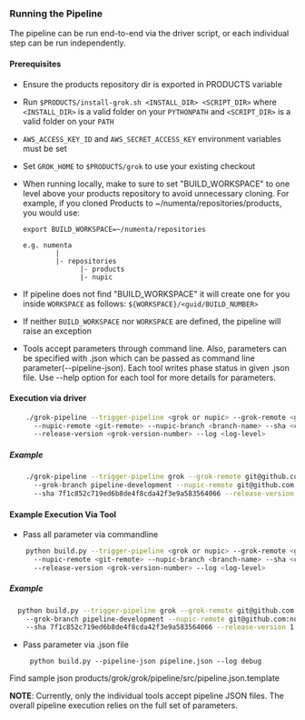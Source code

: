 ### Running the Pipeline
The pipeline can be run end-to-end via the driver script, or each individual step can be run independently.

#### Prerequisites
- Ensure the products repository dir is exported in PRODUCTS variable
- Run `$PRODUCTS/install-grok.sh <INSTALL_DIR> <SCRIPT_DIR>` where `<INSTALL_DIR>` is a valid folder on your `PYTHONPATH` and `<SCRIPT_DIR>` is a valid folder on your `PATH`
- `AWS_ACCESS_KEY_ID` and `AWS_SECRET_ACCESS_KEY` environment variables must be set
- Set `GROK_HOME` to `$PRODUCTS/grok` to use your existing checkout
- When running locally, make to sure to set "BUILD_WORKSPACE" to one level above your
  products repository to avoid unnecessary cloning.  For example, if you cloned Products to ~/numenta/repositories/products, you would use:

    `export BUILD_WORKSPACE=~/numenta/repositories`
    ```
    e.g. numenta
            |
            |- repositories
                  |- products
                  |- nupic
    ```
- If pipeline does not find "BUILD_WORKSPACE" it will create one for you inside `WORKSPACE` as follows:
  `${WORKSPACE}/<guid/BUILD_NUMBER>`
- If neither `BUILD_WORKSPACE` nor `WORKSPACE` are defined, the pipeline will raise an exception
- Tools accept parameters through command line. Also, parameters can be specified with .json which can be passed as command line parameter(--pipeline-json). Each tool writes phase status in given .json file. Use --help option for each tool for more details for parameters.


#### Execution via driver
```bash
    ./grok-pipeline --trigger-pipeline <grok or nupic> --grok-remote <git-remote> --grok-branch <branch-name>
      --nupic-remote <git-remote> --nupic-branch <branch-name> --sha <commit-sha-for-trigger-pipeline>
      --release-version <grok-version-number> --log <log-level>
```
##### Example
```bash
    ./grok-pipeline --trigger-pipeline grok --grok-remote git@github.com:<github_username>/products.git
      --grok-branch pipeline-development --nupic-remote git@github.com:numenta/nupic.git --nupic-branch master
      --sha 7f1c852c719ed6b8de4f8cda42f3e9a583564066 --release-version 1.0 --log debug
```
#### Example Execution Via Tool

- Pass all parameter via commandline
```bash
    python build.py --trigger-pipeline <grok or nupic> --grok-remote <git-remote> --grok-branch <branch-name>
      --nupic-remote <git-remote> --nupic-branch <branch-name> --sha <commit-sha-for-trigger-pipeline>
      --release-version <grok-version-number> --log <log-level>
```
##### Example
```bash
  python build.py --trigger-pipeline grok --grok-remote git@github.com:<github_username>/products.git
    --grok-branch pipeline-development --nupic-remote git@github.com:numenta/nupic.git --nupic-branch master
    --sha 7f1c852c719ed6b8de4f8cda42f3e9a583564066 --release-version 1.0 --log debug
```
- Pass parameter via .json file
```
     python build.py --pipeline-json pipeline.json --log debug
```
  Find sample json products/grok/grok/pipeline/src/pipeline.json.template

  **NOTE**: Currently, only the individual tools accept pipeline JSON files.  The overall pipeline execution relies on the full set of parameters.
